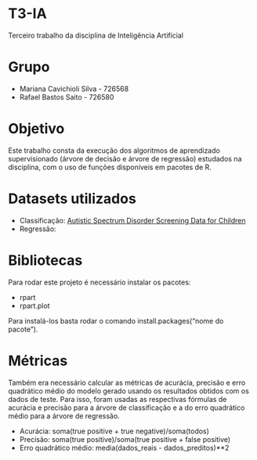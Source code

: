 # T3-IA
Terceiro trabalho da disciplina de Inteligência Artificial

# Grupo
* Mariana Cavichioli Silva - 726568
* Rafael Bastos Saito - 726580

# Objetivo
Este  trabalho consta  da  execução  dos algoritmos  de aprendizado  supervisionado (árvore  de  decisão  e árvore de regressão) estudados na disciplina, com o uso de funções disponíveis em pacotes de R.

# Datasets utilizados
* Classificação: <a href="http://archive.ics.uci.edu/ml/datasets/Autistic+Spectrum+Disorder+Screening+Data+for+Children++">Autistic Spectrum Disorder Screening Data for Children </a>
* Regressão: 

# Bibliotecas
Para rodar este projeto é necessário instalar os pacotes:
* rpart
* rpart.plot

Para instalá-los basta rodar o comando install.packages(“nome do pacote”).

# Métricas
Também era necessário calcular as métricas  de  acurácia, precisão e erro quadrático médio do  modelo gerado usando os  resultados  obtidos com  os dados  de  teste. Para isso, foram usadas as respectivas fórmulas de acurácia e precisão para a árvore de classificação e a do erro quadrático médio para a árvore de regressão.
* Acurácia: soma(true positive + true negative)/soma(todos)
* Precisão: soma(true positive)/soma(true positive + false positive)
* Erro quadrático médio: media(dados_reais - dados_preditos)**2
